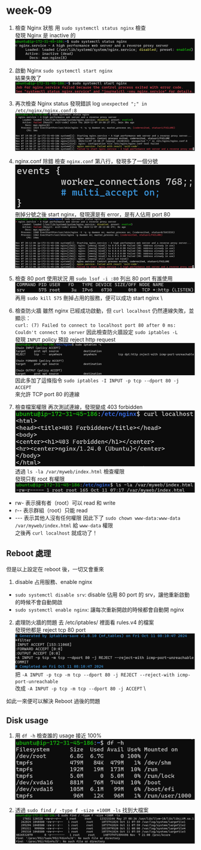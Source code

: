 # week-09
1. 檢查 Nginx 狀態
用 `sudo systemctl status nginx` 檢查 \
發現 Nginx 是 inactive 的 \
![nginx inactive](./assets/nginx-inactive.png)

2. 啟動 Nginx
`sudo systemctl start nginx` \
結果失敗了 \
![nginx start error](./assets/nginx-start-error.png)

3. 再次檢查 Nginx status
發現錯誤 log `unexpected ";" in /etc/nginx/nginx.conf:8` \
![typo logo](./assets/typo-log.png)

4. nginx.conf 除錯
檢查 `nginx.conf` 第八行，發現多了一個分號 \
![nginx.conf typo](./assets/nginx-conf-typo.png)
刪掉分號之後 start nginx，發現還是有 error，是有人佔用 port 80 \
![:80 already in use](./assets/port-in-use.png)

5. 檢查 80 port 使用狀況
用 `sudo lsof -i :80` 列出 80 port 有誰使用 \
![service in port 80](./assets/service-in-80.png)
再用 `sudo kill 575` 刪掉占用的服務，便可以成功 start nginx \

6. 檢查防火牆
雖然 nginx 已經成功啟動，但 `curl localhost` 仍然連線失敗，並顯示： \
`curl: (7) Failed to connect to localhost port 80 after 0 ms: Couldn't connect to server`
因此檢查防火牆設定 `sudo iptables -L` \
發現 `INPUT` policy 預設 reject http request \
![iptables-reject](./assets/iptables-reject.png)
因此多加了這條指令 `sudo iptables -I INPUT -p tcp --dport 80 -j ACCEPT` \
來允許 TCP port 80 的連線

7. 檢查檔案權限
再次測試連線，發現變成 403 forbidden \
![403 forbidden](./assets/403.png)
透過 `ls -la /var/myweb/index.html` 檢查權限 \
發現只有 root 有權限
![permission](./assets/permission.png)
- rw- 表示擁有者（root）可以 read 和 write
- r-- 表示群組（root）只能 read
- --- 表示其他人沒有任何權限
因此下了 `sudo chown www-data:www-data /var/myweb/index.html` 給 `www-data` 權限 \
之後再 `curl localhost` 就成功了！

## Reboot 處理
但是以上設定在 reboot 後，一切又會重來
1. disable 占用服務、enable nginx
- `sudo systemctl disable srv`: disable 佔用 80 port 的 srv，讓他重新啟動的時候不會自動開啟
- `sudo systemctl enable nginx`: 讓每次重新開啟的時候都會自動開 nginx

2. 處理防火牆的問題
去 /etc/iptables/ 裡面看 rules.v4 的檔案 \
發現他都是 reject tcp 80 port \
![iptables rules.v4](./assets/iptables-rules.png)
把 `-A INPUT -p tcp -m tcp --dport 80 -j REJECT --reject-with icmp-port-unreachable` \
改成 `-A INPUT -p tcp -m tcp --dport 80 -j ACCEPT` \

如此一來便可以解決 Reboot 過後的問題

## Disk usage
1. 用 `df -h` 檢查誰的 usage 接近 100%
![check memory usage](./assets/check-memory-usage.png)

2. 透過 `sudo find / -type f -size +100M -ls` 找到大檔案
![find large file](./assets/find-large-file.png)